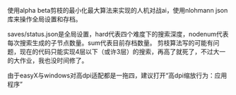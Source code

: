使用alpha beta剪枝的最小化最大算法来实现的人机对战ai，使用nlohmann json库来操作全局设置和存档。

saves/status.json是全局设置，hard代表四个难度下的搜索深度，nodenum代表每次搜索生成的子节点数量。sum代表目前存档数量。
剪枝算法写的可能有问题，现在的代码只能实现4层以下（或许3层）的搜索，再高了就死了，不过大一的大作业，我也没时间修了。

由于easyX与windows对高dpi适配都是一拖四，建议打开“高dpi缩放行为：应用程序”
